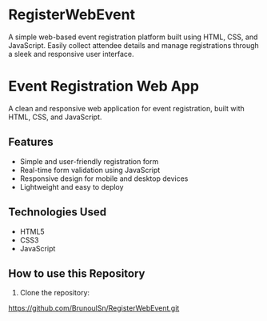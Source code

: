# RegisterWebEvent
A simple web-based event registration platform built using HTML, CSS, and JavaScript. Easily collect attendee details and manage registrations through a sleek and responsive user interface.

# Event Registration Web App

A clean and responsive web application for event registration, built with HTML, CSS, and JavaScript.

## Features

- Simple and user-friendly registration form
- Real-time form validation using JavaScript
- Responsive design for mobile and desktop devices
- Lightweight and easy to deploy

## Technologies Used

- HTML5
- CSS3
- JavaScript

## How to use this Repository

1. Clone the repository:

https://github.com/BrunoulSn/RegisterWebEvent.git 

